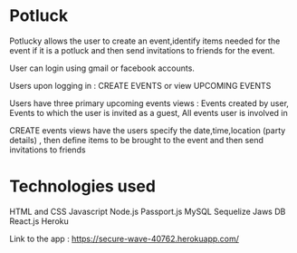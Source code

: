 # Potluck

Potlucky allows the user to create an event,identify items needed for the event if it is a potluck and then send invitations to friends for the event.

User can login using gmail or facebook accounts.

Users upon logging in : CREATE EVENTS or view UPCOMING EVENTS

Users have three primary upcoming events views : Events created by user, Events to which the user is invited as a guest, All events user is involved in

CREATE events views have the users specify the date,time,location (party details) , then define items to be brought to the event and then send invitations to friends

# Technologies used

HTML and CSS
Javascript
Node.js
Passport.js
MySQL
Sequelize
Jaws DB
React.js 
Heroku

Link to the app : https://secure-wave-40762.herokuapp.com/
